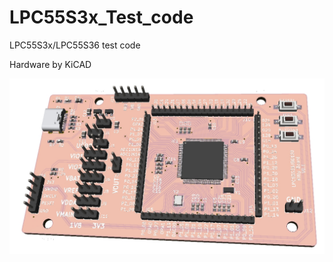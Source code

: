 # LPC55S3x_Test_code
LPC55S3x/LPC55S36 test code



Hardware by KiCAD

![LPC55S3x_Kitty_Board](.\pictures\lpc55S3x_kitty_board.jpg)

